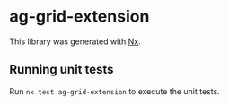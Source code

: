 # ag-grid-extension

This library was generated with [Nx](https://nx.dev).

## Running unit tests

Run `nx test ag-grid-extension` to execute the unit tests.
